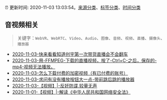 :alarm_clock: 更新时间: 2020-11-03 13:03:54。[来源分类](../README.md)、[标签分类](../TAGS.md)、[时间分类](../TIMELINE.md)

## 音视频相关


> 关键字：`WebVR`、`WebRTC`、`Video`、`Audio`、`图像`、`音频`、`视频`、`直播`、`摄像头`、`播放器`



- [2020-11-03-快来看看知道创宇第一次带货直播会不会翻车](https://www.v2ex.com/t/721518) 
- [2020-11-03-用-FFMPEG-下载的直播视频，按了-Ctrl+C-之后，保存的-mp4-视频无法播放。](https://www.v2ex.com/t/721487) 
- [2020-11-03-怎么下载付费的加密视频（有已付费的账号）](https://www.v2ex.com/t/721486) 
- [2020-11-03-求问有没有播放按钮大一点-带前跳后跳的播放器](https://www.v2ex.com/t/721481) 
- [2020-11-03-【视频】|-反奸防谍,较量无声](https://sec.thief.one/article_content?a_id=897714a147ec05d82eb92060c4470f70) 
- [2020-11-01-【视频】|-解读《中华人民共和国网络安全法》](https://sec.thief.one/article_content?a_id=042551ac1a759a89bed2986ee34d57c4) 